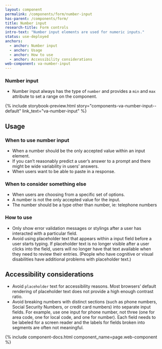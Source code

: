 ```yaml
---
layout: component
permalink: /components/form/number-input
has-parent: /components/form/
title: Number input
research-title: Form controls
intro-text: "Number input elements are used for numeric inputs."
status: use-deployed
anchors:
  - anchor: Number input
  - anchor: Usage
  - anchor: How to use
  - anchor: Accessibility considerations
web-component: va-number-input
---
```


### Number input

* Number input always has the type of `number` and provides a `min` and `max` attribute to set a range on the component. 

{% include storybook-preview.html story="components-va-number-input--default" link_text="va-number-input" %}

## Usage

### When to use number input

- When a number should be the only accepted value within an input element.
- If you can’t reasonably predict a user’s answer to a prompt and there might be wide variability in users’ answers.
- When users want to be able to paste in a response.

### When to consider something else

- When users are choosing from a specific set of options.
- A number is not the only accepted value for the input. 
- The number should be a type other than number, ie: telephone numbers

### How to use 

- Only show error validation messages or stylings after a user has interacted with a particular field.
- Avoid using placeholder text that appears within a input field before a user starts typing. If placeholder text is no longer visible after a user clicks into the field, users will no longer have that text available when they need to review their entries. (People who have cognitive or visual disabilities have additional problems with placeholder text.)

## Accessibility considerations

- Avoid `placeholder` text for accessibility reasons. Most browsers’ default rendering of placeholder text does not provide a high enough contrast ratio.
- Avoid breaking numbers with distinct sections (such as phone numbers, Social Security Numbers, or credit card numbers) into separate input fields. For example, use one input for phone number, not three (one for area code, one for local code, and one for number). Each field needs to be labeled for a screen reader and the labels for fields broken into segments are often not meaningful.

{% include component-docs.html component_name=page.web-component %}
